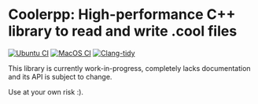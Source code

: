 <!--
Copyright (C) 2022 Roberto Rossini <roberros@uio.no>

SPDX-License-Identifier: MIT
-->

# Coolerpp: High-performance C++ library to read and write .cool files

[![Ubuntu CI](https://github.com/robomics/coolerpp/actions/workflows/ubuntu-ci.yml/badge.svg)](https://github.com/robomics/coolerpp/actions/workflows/ubuntu-ci.yml)
[![MacOS CI](https://github.com/robomics/coolerpp/actions/workflows/macos-ci.yml/badge.svg)](https://github.com/robomics/coolerpp/actions/workflows/macos-ci.yml)
[![Clang-tidy](https://github.com/robomics/coolerpp/actions/workflows/run-clang-tidy.yml/badge.svg)](https://github.com/robomics/coolerpp/actions/workflows/run-clang-tidy.yml)

This library is currently work-in-progress, completely lacks documentation and its API is subject to change.

Use at your own risk :).
